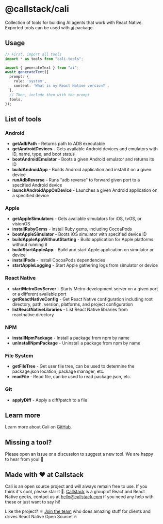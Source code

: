 # @callstack/cali

Collection of tools for building AI agents that work with React Native. Exported tools can be used with [ai](https://www.npmjs.com/package/ai) package.

## Usage

```ts
// First, import all tools
import * as tools from "cali-tools";

import { generateText } from "ai";
await generateText({
  prompt: {
    role: 'system',
    content: 'What is my React Native version?',
  },
  // Then, include them with the prompt
  tools,
});
```

## List of tools

### Android
- **getAdbPath** - Returns path to ADB executable
- **getAndroidDevices** - Gets available Android devices and emulators with ID, name, type, and boot status
- **bootAndroidEmulator** - Boots a given Android emulator and returns its ID
- **buildAndroidApp** - Builds Android application and install it on a given device
- **runAdbReverse** - Runs "adb reverse" to forward given port to a specified Android device
- **launchAndroidAppOnDevice** - Launches a given Android application on a specified device

### Apple
- **getAppleSimulators** - Gets available simulators for iOS, tvOS, or visionOS
- **installRubyGems** - Install Ruby gems, including CocoaPods
- **bootAppleSimulator** - Boots iOS simulator with specified device ID
- **buildAppleAppWithoutStarting** - Build application for Apple platforms without running it
- **buildStartAppleApp** - Build and start Apple application on simulator or device
- **installPods** - Install CocoaPods dependencies
- **startAppleLogging** - Start Apple gathering logs from simulator or device

### React Native
- **startMetroDevServer** - Starts Metro development server on a given port or a different available port
- **getReactNativeConfig** - Get React Native configuration including root directory, path, version, platforms, and project configuration
- **listReactNativeLibraries** - List React Native libraries from reactnative.directory

### NPM
- **installNpmPackage** - Install a package from npm by name
- **unInstallNpmPackage** - Uninstall a package from npm by name

### File System
- **getFileTree** - Get user file tree, can be used to determine the package.json location, package manager, etc.
- **readFile** - Read file, can be used to read package.json, etc.

### Git
- **applyDiff** - Apply a diff/patch to a file

## Learn more

Learn more about Cali on [GitHub](https://github.com/callstackincubator/cali).

## Missing a tool?

Please open an issue or a discussion to suggest a new tool. We are happy to hear from you! 👋

## Made with ❤️ at Callstack

Cali is an open source project and will always remain free to use. If you think it's cool, please star it 🌟. [Callstack](https://callstack.com) is a group of React and React Native geeks, contact us at [hello@callstack.com](mailto:hello@callstack.com) if you need any help with these or just want to say hi!

Like the project? ⚛️ [Join the team](https://callstack.com/careers/?utm_campaign=Senior_RN&utm_source=github&utm_medium=readme) who does amazing stuff for clients and drives React Native Open Source! 🔥 
